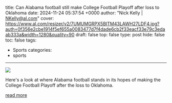 title: Can Alabama football still make College Football Playoff after loss to Oklahoma
date: 2024-11-24 05:37:54 +0000
author: "Nick Kelly | NKelly@al.com"
cover: https://www.al.com/resizer/v2/7UMUMGRPX5BITM43LAWH27LDF4.jpg?auth=0f356e2cbe1914f5ef655a0083477d7f4dade6cb2f33eacf33e79c3edaab333a&width=1280&quality=90
draft: false
top: false
type: post
hide: false
toc: false
tags:
  - Sports
categories:
  - sports
---

![](https://www.al.com/resizer/v2/7UMUMGRPX5BITM43LAWH27LDF4.jpg?auth=0f356e2cbe1914f5ef655a0083477d7f4dade6cb2f33eacf33e79c3edaab333a&width=1280&quality=90)

Here's a look at where Alabama football stands in its hopes of making the College Football Playoff after the loss to Oklahoma.

[read more](https://www.al.com/alabamafootball/2024/11/can-alabama-football-still-make-college-football-playoff-after-loss-to-oklahoma.html)
